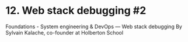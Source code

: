 
# 12. Web stack debugging #2

Foundations - System engineering & DevOps ― Web stack debugging
 By Sylvain Kalache, co-founder at Holberton School